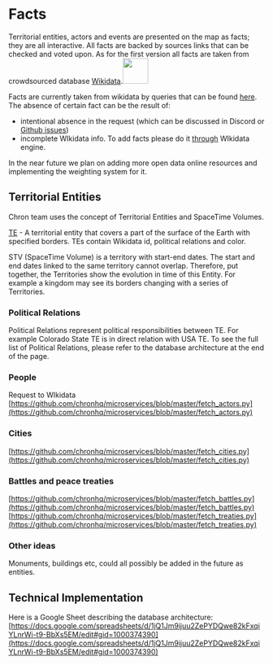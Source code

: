 # Facts

Territorial entities, actors and events are presented on the map as facts; they are all interactive. All facts are backed by sources links that can be checked and voted upon. As for the first version all facts are taken from crowdsourced database [Wikidata](www.wikidata.org).<img src="https://s3.amazonaws.com/libapps/accounts/115194/images/Wikidata_stamp.png" height="50">

Facts are currently taken from wikidata by queries that can be found [here](https://github.com/chronhq/microservices). 
The absence of certain fact can be the result of:
* intentional absence in the request (which can be discussed in Discord or [Github issues](https://github.com/chronhq/microservices/issues))
* incomplete WIkidata info. To add facts please do it [through](https://www.wikidata.org/wiki/Wikidata:Tours) WIkidata engine.

In the near future we plan on adding more open data online resources and implementing the weighting system for it.

## Territorial Entities

Chron team uses the concept of Territorial Entities and SpaceTime Volumes. 

[TE](https://en.wikipedia.org/wiki/Territorial_entity) - A territorial entity that covers a part of the surface of the Earth with specified borders. TEs contain Wikidata id, political relations and color. 

STV (SpaceTime Volume) is a territory with start-end dates. The start and end dates linked to the same territory cannot overlap. Therefore, put together, the Territories show the evolution in time of this Entity. For example a kingdom may see its borders changing with a series of Territories. 

### Political Relations

Political Relations represent political responsibilities between TE. For example Colorado State TE is in direct relation with USA TE. To see the full list of Political Relations, please refer to the database architecture at the end of the page.

### People

Request to WIkidata  
[https://github.com/chronhq/microservices/blob/master/fetch_actors.py](https://github.com/chronhq/microservices/blob/master/fetch_actors.py)

### Cities

[https://github.com/chronhq/microservices/blob/master/fetch_cities.py](https://github.com/chronhq/microservices/blob/master/fetch_cities.py)

### Battles and peace treaties

[https://github.com/chronhq/microservices/blob/master/fetch_battles.py](https://github.com/chronhq/microservices/blob/master/fetch_battles.py)
[https://github.com/chronhq/microservices/blob/master/fetch_treaties.py](https://github.com/chronhq/microservices/blob/master/fetch_treaties.py)

### Other ideas

Monuments, buildings etc, could all possibly be added in the future as entities. 

## Technical Implementation

Here is a Google Sheet describing the database architecture: [https://docs.google.com/spreadsheets/d/1jQ1Jm9ijuu2ZePYDQwe82kFxqiYLnrWi-t9-BbXs5EM/edit#gid=1000374390](https://docs.google.com/spreadsheets/d/1jQ1Jm9ijuu2ZePYDQwe82kFxqiYLnrWi-t9-BbXs5EM/edit#gid=1000374390)

